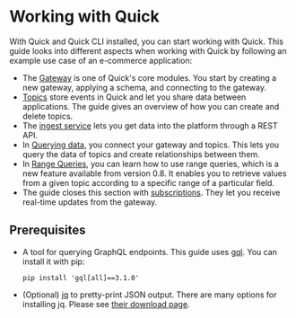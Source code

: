 # Working with Quick

With Quick and Quick CLI installed, you can start working with Quick.
This guide looks into different aspects when working with Quick by following an example use case of an e-commerce 
application:

- The [Gateway](gateway.md) is one of Quick's core modules.
  You start by creating a new gateway, applying a schema, and connecting to the gateway.
- [Topics](topics.md) store events in Quick and let you share data between applications.
  The guide gives an overview of how you can create and delete topics.
- The [ingest service](ingest-data.md) lets you get data into the platform through a REST API.
- In [Querying data](query-data.md), you connect your gateway and topics.
  This lets you query the data of topics and create relationships between them.
- In [Range Queries](range-query.md), you can learn how to use range queries, which is a new feature available from 
  version 0.8. It enables you to retrieve values from a given topic according to a specific range of a particular 
  field.
- The guide closes this section with [subscriptions](subscriptions.md).
  They let you receive real-time updates from the gateway.


## Prerequisites

- A tool for querying GraphQL endpoints.
  This guide uses [gql](https://github.com/graphql-python/gql).
  You can install it with pip:
  ```shell
  pip install 'gql[all]==3.1.0'
  ```
- (Optional) [jq](https://stedolan.github.io/jq/) to pretty-print JSON output.
  There are many options for installing jq. 
  Please see [their download page](https://stedolan.github.io/jq/download/).
